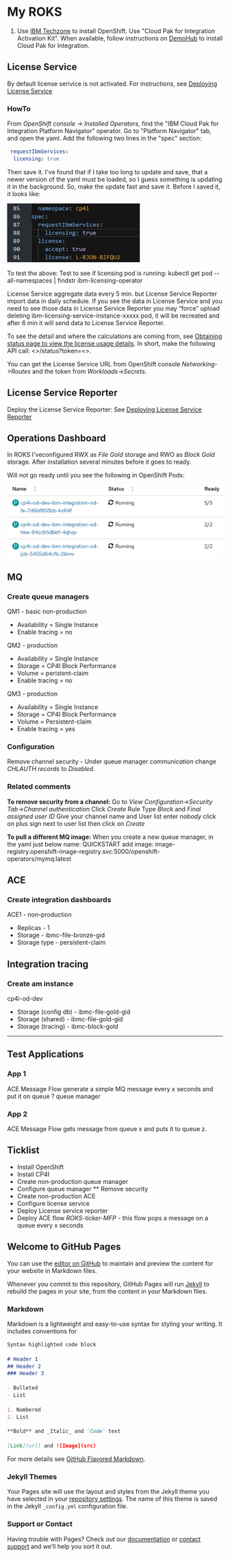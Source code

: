 # My ROKS
1. Use [IBM Techzone](https://techzone.ibm.com/) to install OpenShift. Use "Cloud Pak for Integration Activation Kit".  When available, follow instructions on [DemoHub](https://ibm-garage-tsa.github.io/cp4i-demohub/overview/) to install Cloud Pak for Integration.

## License Service
By default license serivice is not activated. For instructions, see [Deploying License Service](https://www.ibm.com/docs/en/cloud-paks/cp-integration/2021.2?topic=service-deploying-license-cloud-pak-integration)

### HowTo
From _OpenShift console -> Installed Operators_, find the "IBM Cloud Pak for Integration Platform Navigator" operator. Go to "Platform Navigator" tab, and open the yaml. Add the following two lines in the "spec" section:

```YAML
 requestIbmServices:
  licensing: true
```

Then save it. I've found that if I take too long to update and save, that a newer version of the yaml must be loaded, so I guess something is updating it in the background. So, make the update fast and save it.  Before I saved it, it looks like:

![Image](abc.jpg)

To test the above:
Test to see if licensing pod is running: kubectl get pod --all-namespaces | findstr ibm-licensing-operator

License Service aggregate data every 5 min. but License Service Reporter import data in daily schedule. If you see the data in License Service and you need to see those data in License Service Reporter you may “force” upload deleting ibm-licensing-service-instance-xxxxx pod, it will be recreated and after 6 min it will send data to License Service Reporter.

To see the detail and where the calculations are coming from, see [Obtaining status page to view the license usage details](https://www.ibm.com/docs/en/cpfs?topic=service-obtaining-status-page). In short, make the following API call: <<License Service URL>>/status?token=<<token>>.
 
You can get the License Service URL from OpenShift console _Networking->Routes_ and the token from _Workloads->Secrets_.

## License Service Reporter

Deploy the License Service Reporter: See [Deploying License Service Reporter](https://www.ibm.com/docs/en/cloud-paks/cp-integration/2021.2?topic=SSGT7J_21.2/license-service/1.x.x/license_reporter_deployment.html#lrcons)

## Operations Dashboard
In ROKS I'veconfigured RWX as _File Gold_ storage and RWO as _Block Gold_ storage. After installation several minutes before it goes to ready.

Will not go ready until you see the following in OpenShift Pods:

![Image](od.jpg)

## MQ
### Create queue managers
QM1 - basic non-production
* Availability = Single Instance
* Enable tracing = no

QM2 - production
* Availability = Single Instance
* Storage = CP4I Block Performance
* Volume = peristent-claim
* Enable tracing = no

QM3 - production
* Availability = Single Instance
* Storage = CP4I Block Performance
* Volume = Persistent-claim
* Enable tracing = yes

### Configuration
Remove channel security - Under queue manager _communication_ change _CHLAUTH records_ to _Disabled_.
 
### Related comments
**To remove security from a channel:**
Go to _View Configuration_->_Security Tab_->_Channel authentication_
Click _Create_
Rule Type _Block_ and _Final assigned user ID_
Give your channel name
and User list enter _nobody_
click on plus sign next to user list then click on _Create_
 
**To pull a different MQ image:**
When you create a new queue manager, in the yaml just below 
name: QUICKSTART
add
image: image-registry.openshift-image-registry.svc:5000/openshift-operators/mymq:latest

## ACE
### Create integration dashboards
ACE1 - non-production
* Replicas - 1
* Storage - ibmc-file-bronze-gid
* Storage type - persistent-claim


## Integration tracing
### Create am instance
cp4i-od-dev
* Storage (config db) - ibmc-file-gold-gid
* Storage (shared) - ibmc-file-gold-gid
* Storage (tracing) - ibmc-block-gold
-----------------------------------------------

## Test Applications

### App 1
ACE Message Flow generate a simple MQ message every x seconds and put it on queue ? queue manager

### App 2
ACE Message Flow gets message from queue x and puts it to queue z. 


## Ticklist
* Install OpenShift
* Install CP4I
* Create non-production queue manager
* Configure queue manager
** Remove security
* Create non-production ACE
* Configure license service
* Deploy License service reporter
* Deploy ACE flow _ROKS-ticker-MFP_ - this flow pops a message on a queue every x seconds










## Welcome to GitHub Pages

You can use the [editor on GitHub](https://github.com/francoisvdm/MyROKS/edit/gh-pages/index.md) to maintain and preview the content for your website in Markdown files.

Whenever you commit to this repository, GitHub Pages will run [Jekyll](https://jekyllrb.com/) to rebuild the pages in your site, from the content in your Markdown files.

### Markdown

Markdown is a lightweight and easy-to-use syntax for styling your writing. It includes conventions for

```markdown
Syntax highlighted code block

# Header 1
## Header 2
### Header 3

- Bulleted
- List

1. Numbered
2. List

**Bold** and _Italic_ and `Code` text

[Link](url) and ![Image](src)
```

For more details see [GitHub Flavored Markdown](https://guides.github.com/features/mastering-markdown/).

### Jekyll Themes

Your Pages site will use the layout and styles from the Jekyll theme you have selected in your [repository settings](https://github.com/francoisvdm/MyROKS/settings/pages). The name of this theme is saved in the Jekyll `_config.yml` configuration file.

### Support or Contact

Having trouble with Pages? Check out our [documentation](https://docs.github.com/categories/github-pages-basics/) or [contact support](https://support.github.com/contact) and we’ll help you sort it out.
